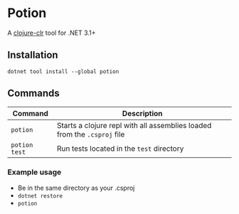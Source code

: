 # Potion
A [clojure-clr](https://github.com/clojure/clojure-clr) tool for .NET 3.1+

## Installation
`dotnet tool install --global potion`

## Commands
| Command | Description |
| ------- | ----------- |
| `potion` | Starts a clojure repl with all assemblies loaded from the `.csproj` file |
| `potion test` | Run tests located in the `test` directory |

### Example usage
* Be in the same directory as your .csproj  
* `dotnet restore`
* `potion` 
 